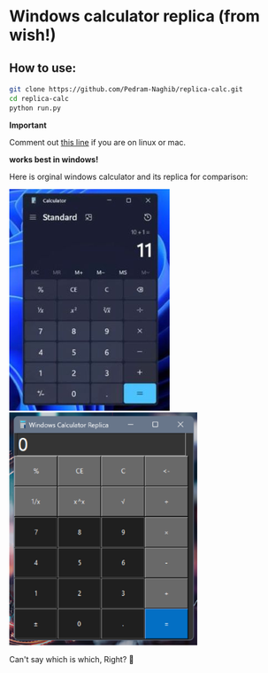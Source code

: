 # Windows calculator replica (from wish!)

## How to use:

```bash
git clone https://github.com/Pedram-Naghib/replica-calc.git
cd replica-calc
python run.py
```

**Important**

Comment out [this line](https://github.com/Pedram-Naghib/replica-calc/blob/ba8c67cc29d218b37c578c5b1a2b697c5cf87940/src/calc.py#L6) if you are on linux or mac.

**works best in windows!**

Here is orginal windows calculator and its replica for comparison:

![Orginal](images/orginal.jpg)
![Replica](images/replica.png)

Can't say which is which, Right? 🤨
